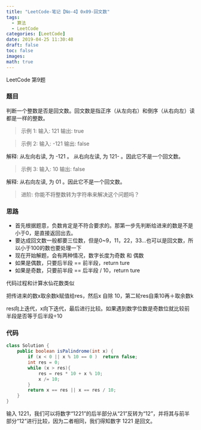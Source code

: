 ```yaml
---
title: "LeetCode-笔记【No-4】0x09-回文数"
tags:
  - 算法
  - LeetCode
categories: [LeetCode]
date: 2019-04-25 11:30:48
draft: false
toc: false
images:
math: true
---
```


LeetCode 第9题

<!--more-->



### 题目

判断一个整数是否是回文数。回文数是指正序（从左向右）和倒序（从右向左）读都是一样的整数。

> 示例 1:
> 输入: 121
> 输出: true

> 示例 2:
> 输入: -121
> 输出: false

解释: 从左向右读, 为 -121 。 从右向左读, 为 121- 。因此它不是一个回文数。

> 示例 3:
> 输入: 10
> 输出: false

解释: 从右向左读, 为 01 。因此它不是一个回文数。

> 进阶:
> 你能不将整数转为字符串来解决这个问题吗？

### 思路

- 首先根据题意，负数肯定是不符合要求的。那第一步先判断给进来的数是不是小于0，是直接返回出去。
- 要达成回文数一般都要三位数，但是0~9，11，22，33...也可以是回文数，所以小于100的数也要处理一下
- 现在开始解题，会有两种情况，数字长度为奇数 和 偶数
- 如果是偶数，只要后半段 == 前半段，return ture
- 如果是奇数，只要前半段 == 后半段 / 10，return ture

代码过程和计算水仙花数类似

把传进来的数x取余数k赋值给res，然后x 自除 10，第二轮res自乘10再＋取余数k

res向上迭代，x向下迭代，最后进行比较。如果遇到数字位数是奇数位就比较前半段是否等于后半段÷10

### 代码

```java
class Solution {
    public boolean isPalindrome(int x) {
        if (x < 0 || x % 10 == 0 )  return false;
        int res = 0;
        while (x > res){
            res = res * 10 + x % 10;
            x /= 10;
        }
        return x == res || x == res / 10;
    }
}
```

输入 1221，我们可以将数字“1221”的后半部分从“21”反转为“12”，并将其与前半部分“12”进行比较，因为二者相同，我们得知数字 1221 是回文。